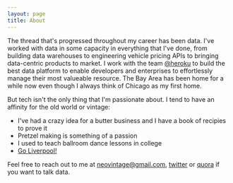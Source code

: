 ```yaml
---
layout: page
title: About
---
```


The thread that's progressed throughout my career has been data.  I've worked with data in some capacity in everything that I've done, from building data warehouses to engineering vehicle pricing APIs to bringing data-centric products to market.  I work with the team [@heroku](https://twitter.com/heroku) to build the best data platform to enable developers and enterprises to effortlessly manage their most valueable resource.  The Bay Area has been home for a while now even though I always think of Chicago as my first home.

But tech isn't the only thing that I'm passionate about.  I tend to have an affinity for the old world or vintage:

* I've had a crazy idea for a butter business and I have a book of recipies to prove it
* Pretzel making is something of a passion
* I used to teach ballroom dance lessons in college
* [Go Liverpool!](http://www.liverpoolfc.com/)

Feel free to reach out to me at [neovintage@gmail.com](mailto:neovintage@gmail.com), [twitter](https://twitter.com/neovintage) or [quora](http://www.quora.com/Rimas-Silkaitis) if you want to talk data.
